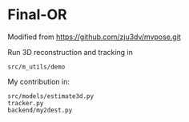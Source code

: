 # Final-OR
Modified from https://github.com/zju3dv/mvpose.git

Run 3D reconstruction and tracking in 
```
src/m_utils/demo
```

My contribution in:
```
src/models/estimate3d.py
tracker.py
backend/my2dest.py
```
